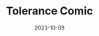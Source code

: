 ---
title: Tolerance Comic
fulltitle: Tolerance Comic
date: 2023-10-09
tags:
- 2023
characters:
- tzipora
- cobian
categories:
- comics
- landscapes
- religion & culture
keywords:
- 2023
url: /stories/tolerance/
toc: false
rgb: 187, 202, 112
image: /images/fullres/tolerance.jpg
reddit: null
print: null
video: null
---